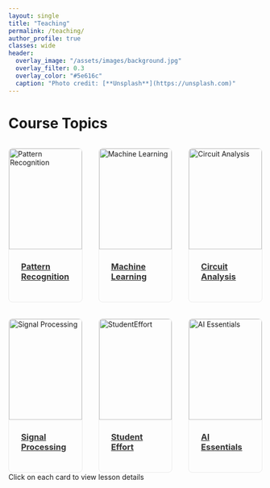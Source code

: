 ```yaml
---
layout: single
title: "Teaching"
permalink: /teaching/
author_profile: true
classes: wide
header:
  overlay_image: "/assets/images/background.jpg"
  overlay_filter: 0.3
  overlay_color: "#5e616c"
  caption: "Photo credit: [**Unsplash**](https://unsplash.com)"
---
```


<div class="container">
  <div class="header">
    <h1>Course Topics</h1>
    <p> </p>
  </div>

  <div class="projects-grid">
    <div class="project-card">
      <a href="https://laboratorypatternrecognition.github.io/PatternRecognition_S/pattern_recognition.html">
        <img src="{{ '/assets/images/PR1.JPG' | relative_url }}" 
             alt="Pattern Recognition" 
             class="project-image">
        <div class="project-content">
          <h3 class="project-title">Pattern Recognition</h3>
        </div>
      </a>
    </div>
    <div class="project-card">
      <a href="https://laboratorypatternrecognition.github.io/MachineLearningS/machine_learning.html">
        <img src="{{ '/assets/images/machinelearning1.JPG' | relative_url }}" 
             alt="Machine Learning" 
             class="project-image">
        <div class="project-content">
          <h3 class="project-title">Machine Learning</h3>
        </div>
      </a>
    </div>
    <div class="project-card">
      <a href="https://laboratorypatternrecognition.github.io/CircuitElectronics/Introduction_CircuitElectronics.html">
        <img src="{{ '/assets/images/startPic.jpg' | relative_url }}" 
             alt="Circuit Analysis" 
             class="project-image">
        <div class="project-content">
          <h3 class="project-title">Circuit Analysis</h3>
        </div>
      </a>
    </div>
    <div class="project-card">
      <a href="[/teaching/signal-processing/](https://laboratorypatternrecognition.github.io/SignalSystem/SignalSystemStart.html)">
        <img src="{{ '/assets/images/ECG_1.jpg' | relative_url }}" 
             alt="Signal Processing" 
             class="project-image">
        <div class="project-content">
          <h3 class="project-title">Signal Processing</h3>
        </div>
      </a>
    </div>
    <div class="project-card">
      <a href="/teaching/StudentEffort/">
        <img src="{{ '/assets/images/StudentEffort.jpg' | relative_url }}" 
             alt="StudentEffort" 
             class="project-image">
        <div class="project-content">
          <h3 class="project-title">Student Effort</h3>
        </div>
      </a>
    </div>
    <div class="project-card">
      <a href="https://laboratorypatternrecognition.github.io/AI-Essentials/Home_Page.html">
        <img src="{{ '/assets/images/DeepDream2.JPG' | relative_url }}" 
             alt="AI Essentials" 
             class="project-image">
        <div class="project-content">
          <h3 class="project-title">AI Essentials</h3>
        </div>
      </a>
    </div>
  </div>

  <div class="footer">
    Click on each card to view lesson details
  </div>
</div>

<style>

.projects-grid {
  display: grid;
  grid-template-columns: repeat(3, 1fr);
  gap: 2rem; /* فاصله بین کارت‌ها */
  margin-top: 2rem;
}

.project-card {
  border: 1px solid #eaeaea;
  border-radius: 8px;
  overflow: hidden;
  transition: transform 0.3s ease, box-shadow 0.3s ease;
}

.project-card:hover {
  transform: translateY(-5px);
  box-shadow: 0 10px 20px rgba(0,0,0,0.1);
}

.project-image {
  width: 100%;
  height: 200px;
  object-fit: cover;
}

.project-content {
  padding: 1.5rem;
}

.project-title {
  margin-top: 0;
  color: #333;
}
</style>
